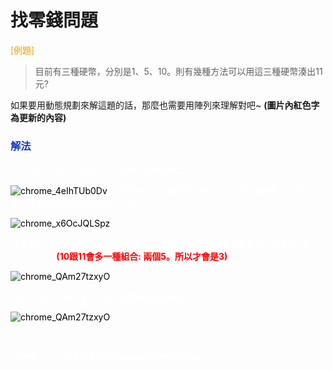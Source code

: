 # 找零錢問題

<font color=#F7A004>[例題]</font>
>目前有三種硬幣，分別是1、5、10。則有幾種方法可以用這三種硬幣湊出11元?   
>
如果要用動態規劃來解這題的話，那麼也需要用陣列來理解對吧~
**(圖片內紅色字為更新的內容)**

### <font color=#1936C9>解法</font>
<font color=#000000>
    <font color=#FFFFFF>開一個大小為11+1的陣列，裡面的值如圖所示</font>
<font color=#000000>
    
    
![chrome_4eIhTUb0Dv](https://hackmd.io/_uploads/HkBkGcJG0.png)
    <font color=#FFFFFF>如果只有1元一種硬幣的話，則代表每個數都可以湊出來，所以每格都加1(不包含arr[0])</font>
</font>

![chrome_x6OcJQLSpz](https://hackmd.io/_uploads/ryN1r9JfR.png)


<font color=#FFFFFF>但當有1元和5元兩種硬幣時，那麼就代表陣列內>=5的格子都會多一種組合(多了5)，如下圖</font>
<font color=#FF0000>**(10跟11會多一種組合: 兩個5。所以才會是3)**</font>

![chrome_QAm27tzxyO](https://hackmd.io/_uploads/SJc7Sckz0.png)

<font color=#FFFFFF>如果再加入10元的話，陣列就會變成變成這樣</font>

![chrome_QAm27tzxyO](https://hackmd.io/_uploads/B19iS5yMA.png)

<br>
    
<font color=#FFFFFF>道理懂了吧，接下來看看該如何用動態規劃實現吧 :D</font>
